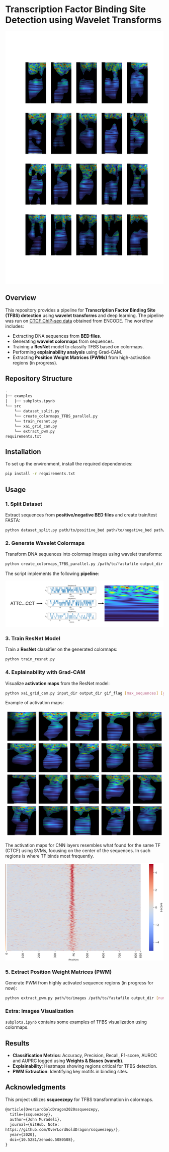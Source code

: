# &#x20;Transcription Factor Binding Site Detection using Wavelet Transforms
<img src="images/layers_activations.gif" alt="drawing" width="1000" height="800"/>

## Overview

This repository provides a pipeline for **Transcription Factor Binding Site (TFBS) detection** using **wavelet transforms** and deep learning. The pipeline was run on [CTCF ChIP-seq data](https://www.encodeproject.org/files/ENCFF796WRU/) obtained from ENCODE. The workflow includes:

- Extracting DNA sequences from **BED files**.
- Generating **wavelet colormaps** from sequences.
- Training a **ResNet** model to classify TFBS based on colormaps.
- Performing **explainability analysis** using Grad-CAM.
- Extracting **Position Weight Matrices (PWMs)** from high-activation regions (in progress).

## Repository Structure

```
.
├── examples
│   ├── subplots.ipynb
└── src
    └── dataset_split.py
    └── create_colormaps_TFBS_parallel.py
    └── train_resnet.py
    └── xai_grid_cam.py
    └── extract_pwm.py
requirements.txt
```

## Installation

To set up the environment, install the required dependencies:

```bash
pip install -r requirements.txt
```

## Usage

### 1. Split Dataset

Extract sequences from **positive/negative BED files** and create train/test FASTA:

```bash
python dataset_split.py path/to/positive_bed path/to/negative_bed path/to/genome.fa
```

### 2. Generate Wavelet Colormaps

Transform DNA sequences into colormap images using wavelet transforms:

```bash
python create_colormaps_TFBS_parallel.py /path/to/fastafile output_dir synchrosqueeze_flag prefix threshold num_workers
```
The script implements the following **pipeline**:

![pipeline](images/pipeline_TFBS.png)

### 3. Train ResNet Model

Train a **ResNet** classifier on the generated colormaps:

```bash
python train_resnet.py
```

### 4. Explainability with Grad-CAM

Visualize **activation maps** from the ResNet model:

```bash
python xai_grid_cam.py input_dir output_dir gif_flag [max_sequences] [gif_output_dir]
```

Example of activation maps:

![Activation maps](images/Layer_2_subplots.png)

The activation maps for CNN layers resembles what found for the same TF (CTCF) using SVMs, focusing on the center of the sequences.
In such regions is where TF binds most frequently.

![Activation maps SVM](images/CTCF_SVM_heatmap.png)



### 5. Extract Position Weight Matrices (PWM)

Generate PWM from highly activated sequence regions (in progress for now):

```bash
python extract_pwm.py path/to/images /path/to/fastafile output_dir [num_sequences]
```

### Extra: Images Visualization

`subplots.ipynb` contains some examples of TFBS visualization using colormaps.

## Results

- **Classification Metrics**: Accuracy, Precision, Recall, F1-score, AUROC and AUPRC logged using **Weights & Biases (wandb)**.
- **Explainability**: Heatmaps showing regions critical for TFBS detection.
- **PWM Extraction**: Identifying key motifs in binding sites.

## Acknowledgments

This project utilizes **ssqueezepy** for TFBS transformation in colormaps.

```
@article{OverLordGoldDragon2020ssqueezepy,
  title={ssqueezepy},
  author={John Muradeli},
  journal={GitHub. Note: https://github.com/OverLordGoldDragon/ssqueezepy/},
  year={2020},
  doi={10.5281/zenodo.5080508},
}
```

